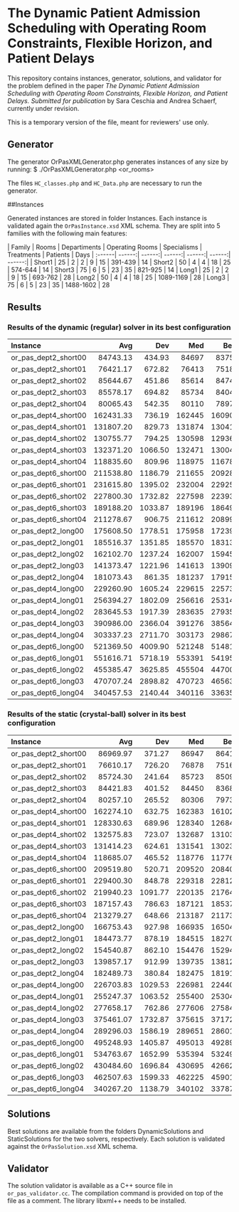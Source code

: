 # The Dynamic Patient Admission Scheduling with Operating Room Constraints, Flexible Horizon, and Patient Delays

This repository contains instances, generator, solutions, and validator for the problem defined in the paper *The Dynamic Patient Admission Scheduling with Operating Room Constraints, Flexible Horizon, and Patient Delays. Submitted for publication* by Sara Ceschia and Andrea Schaerf, currently under revision. 

This is a temporary version of the file, meant for reviewers' use only.

## Generator

The generator OrPasXMLGenerator.php generates instances of any size by running:
    $ ./OrPasXMLGenerator.php <departments> <rooms> <features> <patients> <days> <or_rooms>

The files `HC_classes.php` and `HC_Data.php` are necessary to run the generator.

##Instances

Generated instances are stored in folder Instances. Each instance is validated again the `OrPasInstance.xsd` XML schema. 
They are split into 5 families with the following main features:

| Family | Rooms | Departiments | Operating Rooms | Specialisms | Treatments | Patients | Days
| :------| ------:| ------:| ------:| ------:| ------:| ------:| 
| Short1 | 25 | 2 | 2 | 9 | 15 | 391-439 | 14
| Short2 | 50 | 4 | 4 | 18 | 25 | 574-644 | 14
| Short3 | 75 | 6 | 5 | 23 | 35 | 821-925 | 14
| Long1 | 25 | 2 | 2 | 9 | 15 | 693-762 | 28
| Long2 | 50 | 4 | 4 | 18 | 25 | 1089-1169 | 28
| Long3 | 75 | 6 | 5 | 23 | 35 | 1488-1602 | 28

## Results

### Results of the dynamic (regular) solver in its best configuration


| Instance | Avg     | Dev     | Med     | Best    
| :--------  | ---:|  ---:|  ---:|  ----: | 
| or_pas_dept2_short00 | 84743.13 | 434.93 | 84697	| 83750	
| or_pas_dept2_short01 | 76421.17 | 672.82 | 76413	| 75185	
| or_pas_dept2_short02 | 85644.67  | 451.86 | 85614	| 84743	
| or_pas_dept2_short03 | 85578.17  | 694.82 | 85734	| 84041	
| or_pas_dept2_short04 | 80065.43  |  542.35 | 80110 | 78979	
| or_pas_dept4_short00 | 162431.33  | 736.19 | 162445 | 160908	
| or_pas_dept4_short01 | 131807.20 | 829.73 | 131874 | 130417	
| or_pas_dept4_short02 | 130755.77 | 794.25 | 130598 | 129365	
| or_pas_dept4_short03 | 132371.20 | 1066.50 | 132471 | 130044	
| or_pas_dept4_short04 | 118835.60 | 809.96 | 118975 | 116781	
| or_pas_dept6_short00 | 211538.80 | 1186.79 | 211655 | 209289	
| or_pas_dept6_short01 | 231615.80 | 1395.02 | 232004 | 229258	
| or_pas_dept6_short02 | 227800.30 | 1732.82 | 227598 | 223933	
| or_pas_dept6_short03 | 189188.20 | 1033.87 | 189196 | 186491	
| or_pas_dept6_short04 | 211278.67 | 906.75 | 211612 | 208996	
| or_pas_dept2_long00 | 175608.50 | 1778.51 | 175958 | 172398	
| or_pas_dept2_long01 | 185516.37 | 1351.85 | 185570 | 183134	
| or_pas_dept2_long02 | 162102.70 | 1237.24 | 162007 | 159459	
| or_pas_dept2_long03 | 141373.47 | 1221.96 | 141613 | 139098	
| or_pas_dept2_long04 | 181073.43 | 861.35 | 181237 | 179153	
| or_pas_dept4_long00 | 229260.90 | 1605.24 | 229615 | 225738	
| or_pas_dept4_long01 | 256394.27 | 1802.09 | 256616 | 253143	
| or_pas_dept4_long02 | 283645.53 | 1917.39 | 283635 | 279354	
| or_pas_dept4_long03 | 390986.00 | 2366.04 | 391276 | 385649	
| or_pas_dept4_long04 | 303337.23 | 2711.70 | 303173 | 298670	
| or_pas_dept6_long00 | 521369.50 | 4009.90 | 521248 | 514810	
| or_pas_dept6_long01 | 551616.71 | 5718.19 | 553391 | 541950	
| or_pas_dept6_long02 | 455385.47 | 3625.85 | 455504 | 447008	
| or_pas_dept6_long03 | 470707.24 | 2898.82 | 470723 | 465630	
| or_pas_dept6_long04 | 340457.53 | 2140.44 | 340116 | 336353	


### Results of the static (crystal-ball) solver in its best configuration

| Instance | Avg     | Dev     | Med     | Best    
| :--------  | ---:|  ---:|  ---:|  ----: | 
| or_pas_dept2_short00 | 86969.97 | 371.27	 | 86947 | 86415
| or_pas_dept2_short01 | 76610.17 | 726.20	 | 76878 | 75165
| or_pas_dept2_short02 | 85724.30 | 241.64	 | 85723 | 85092
| or_pas_dept2_short03 | 84421.83 | 401.52	 | 84450 | 83689
| or_pas_dept2_short04 | 80257.10 | 265.52	 | 80306 | 79739
| or_pas_dept4_short00 | 162274.10 | 632.75 | 162383 | 161023
| or_pas_dept4_short01 | 128330.63 | 689.96 | 128340 | 126844
| or_pas_dept4_short02 | 132575.83 | 723.07 | 132687 | 131031
| or_pas_dept4_short03 | 131414.23 | 624.61 | 131541 | 130236
| or_pas_dept4_short04 | 118685.07 | 465.52 | 118776 | 117767
| or_pas_dept6_short00 | 209519.80 | 520.71 | 209520 | 208408
| or_pas_dept6_short01 | 229400.30 | 848.78 | 229318 | 228126
| or_pas_dept6_short02 | 219940.23 | 1091.77 | 220135 | 217641
| or_pas_dept6_short03 | 187157.43 | 786.63 | 187121 | 185379
| or_pas_dept6_short04 | 213279.27 | 648.66 | 213187 | 211735
| or_pas_dept2_long00 | 166753.43 | 927.98 | 166935 | 165043
| or_pas_dept2_long01 | 184473.77 | 878.19 | 184515 | 182704
| or_pas_dept2_long02 | 154540.87 | 862.10 | 154476 | 152948
| or_pas_dept2_long03 | 139857.17 | 912.99 | 139735 | 138120
| or_pas_dept2_long04 | 182489.73 | 380.84 | 182475 | 181918
| or_pas_dept4_long00 | 226703.83 | 1029.53 | 226981 | 224403
| or_pas_dept4_long01 | 255247.37 | 1063.52 | 255400 | 253048
| or_pas_dept4_long02 | 277658.17 | 762.86 | 277606 | 275849
| or_pas_dept4_long03 | 375461.07 | 1732.87 | 375615 | 371729
| or_pas_dept4_long04 | 289296.03 | 1586.19 | 289651 | 286014
| or_pas_dept6_long00 | 495248.93 | 1405.87 | 495013 | 492893
| or_pas_dept6_long01 | 534763.67 | 1652.99 | 535394 | 532499
| or_pas_dept6_long02 | 430484.60 | 1696.84 | 430695 | 426626
| or_pas_dept6_long03 | 462507.63 | 1599.33 | 462225 | 459018
| or_pas_dept6_long04 | 340267.20 | 1138.79 | 340102 | 337876


## Solutions

Best solutions are available from the folders DynamicSolutions and StaticSolutions for the two solvers, respectively.
Each solution is validated against the `OrPasSolution.xsd` XML schema.

## Validator

The solution validator is available as a C++ source file in `or_pas_validator.cc`. The compilation command is provided on top of the file as a comment. The library libxml++ needs to be installed.